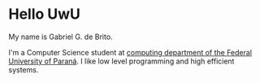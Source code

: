 # Hello UwU

My name is Gabriel G. de Brito.

I'm a Computer Science student at [computing department of the Federal
University of Paraná](https://web.inf.ufpr.br/dinf/). I like low level
programming and high efficient systems.
